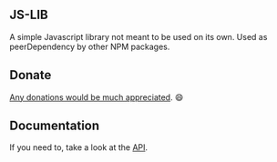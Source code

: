 ## JS-LIB

A simple Javascript library not meant to be used on its own. Used as peerDependency by other NPM packages.

## Donate

[Any donations would be much appreciated](https://ko-fi.com/parischap). 😄

## Documentation

If you need to, take a look at the [API](https://parischap.github.io/effect-libs/docs/js-lib).
